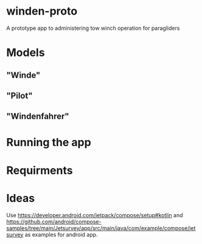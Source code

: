 # winden-proto
A prototype app to administering tow winch operation for paragliders

# Models

## "Winde"

## "Pilot"

## "Windenfahrer"

# Running the app

# Requirments

# Ideas 

Use https://developer.android.com/jetpack/compose/setup#kotlin and https://github.com/android/compose-samples/tree/main/Jetsurvey/app/src/main/java/com/example/compose/jetsurvey as examples for android app.
